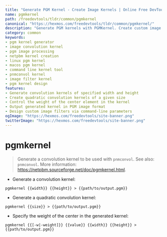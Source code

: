 ```yaml
---
title: "Generate PGM Kernel - Create Image Kernels | Online Free DevTools by Hexmos"
name: pgmkernel
path: /freedevtools/tldr/common/pgmkernel
canonical: "https://hexmos.com/freedevtools/tldr/common/pgmkernel/"
description: "Generate PGM kernels with PGMKernel. Create custom image convolution kernels for image processing and manipulation. Free online tool, no registration required."
category: common
keywords:
- pgm kernel generator
- image convolution kernel
- pgm image processing
- netpbm kernel creation
- linux pgm kernel
- macos pgm kernel
- command line kernel tool
- pnmconvol kernel
- image filter kernel
- pgm kernel design
features:
- Generate convolution kernels of specified width and height
- Create quadratic convolution kernels of a given size
- Control the weight of the center element in the kernel
- Output generated kernel in PGM image format
- Design custom image filters via command-line parameters
ogImage: "https://hexmos.com/freedevtools/site-banner.png"
twitterImage: "https://hexmos.com/freedevtools/site-banner.png"
---
```


# pgmkernel

> Generate a convolution kernel to be used with `pnmconvol`.
> See also: `pnmconvol`.
> More information: <https://netpbm.sourceforge.net/doc/pgmkernel.html>.

- Generate a convolution kernel:

`pgmkernel {{width}} {{height}} > {{path/to/output.pgm}}`

- Generate a quadratic convolution kernel:

`pgmkernel {{size}} > {{path/to/output.pgm}}`

- Specify the weight of the center in the generated kernel:

`pgmkernel {{[-w|-weight]}} {{value}} {{width}} {{height}} > {{path/to/output.pgm}}`
